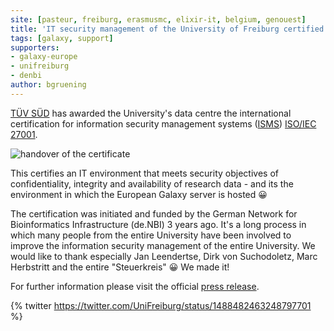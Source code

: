 ```yaml
---
site: [pasteur, freiburg, erasmusmc, elixir-it, belgium, genouest]
title: 'IT security management of the University of Freiburg certified by TÜV SÜD'
tags: [galaxy, support]
supporters:
- galaxy-europe
- unifreiburg
- denbi
author: bgruening
---
```


[TÜV SÜD](https://www.tuvsud.com) has awarded the University's data centre the international certification for information security management systems ([ISMS](https://en.wikipedia.org/wiki/Information_security_management)) [ISO/IEC 27001](https://en.wikipedia.org/wiki/ISO/IEC_27001).

![handover of the certificate](/assets/media/certification_group.jpg)

This certifies an IT environment that meets security objectives of confidentiality, integrity and availability of research data - and its the environment in which
the European Galaxy server is hosted 😀

The certification was initiated and funded by the German Network for Bioinformatics Infrastructure (de.NBI) 3 years ago. It's a long process in which many
people from the entire University have been involved to improve the information security management of the entire University. We would like to thank
especially Jan Leendertse, Dirk von Suchodoletz, Marc Herbstritt and the entire "Steuerkreis" 😀 We made it!

For further information please visit the official [press release](https://www.pr.uni-freiburg.de/pm/2022/it-sicherheitsmanagement-der-universitaet-freiburg-durch-tuev-sued-zertifiziert).


{% twitter https://twitter.com/UniFreiburg/status/1488482463248797701 %}
